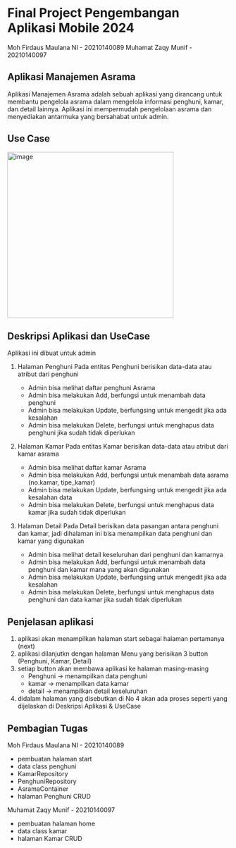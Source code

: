 # Final Project Pengembangan Aplikasi Mobile 2024
Moh Firdaus Maulana NI - 20210140089
Muhamat Zaqy Munif - 20210140097


## Aplikasi Manajemen Asrama

Aplikasi Manajemen Asrama adalah sebuah aplikasi yang dirancang untuk membantu pengelola asrama dalam mengelola informasi penghuni, kamar, dan detail lainnya. Aplikasi ini mempermudah pengelolaan asrama dan menyediakan antarmuka yang bersahabat untuk admin.

## Use Case
<img width="377" alt="image" src="https://github.com/mohfirdaus22/TugasAkhir_PAM/assets/115222075/2b86d11a-989c-4400-9398-309aae0943a5">

## Deskripsi Aplikasi dan UseCase
Aplikasi ini dibuat untuk admin
1. Halaman Penghuni
   Pada entitas Penghuni berisikan data-data atau atribut dari penghuni
   - Admin bisa melihat daftar penghuni Asrama
   - Admin bisa melakukan Add, berfungsi untuk menambah data penghuni
   - Admin bisa melakukan Update, berfungsing untuk mengedit jika ada kesalahan
   - Admin bisa melakukan Delete, berfungsi untuk menghapus data penghuni jika sudah tidak diperlukan
     
2. Halaman Kamar
   Pada entitas Kamar berisikan data-data atau atribut dari kamar asrama
   - Admin bisa melihat daftar kamar Asrama
   - Admin bisa melakukan Add, berfungsi untuk menambah data asrama (no.kamar, tipe_kamar)
   - Admin bisa melakukan Update, berfungsing untuk mengedit jika ada kesalahan data
   - Admin bisa melakukan Delete, berfungsi untuk menghapus data kamar jika sudah tidak diperlukan

3. Halaman Detail
   Pada Detail berisikan data pasangan antara penghuni dan kamar, jadi dihalaman ini bisa menampilkan data penghuni dan kamar yang digunakan
   - Admin bisa melihat detail keseluruhan dari penghuni dan kamarnya
   - Admin bisa melakukan Add, berfungsi untuk menambah data penghuni dan kamar mana yang akan digunakan
   - Admin bisa melakukan Update, berfungsing untuk mengedit jika ada kesalahan
   - Admin bisa melakukan Delete, berfungsi untuk menghapus data penghuni dan data kamar jika sudah tidak diperlukan
  
## Penjelasan aplikasi
1. aplikasi akan menampilkan halaman start sebagai halaman pertamanya (next)
2. aplikasi dilanjutkn dengan halaman Menu yang berisikan 3 button (Penghuni, Kamar, Detail)
3. setiap button akan membawa aplikasi ke halaman masing-masing
   - Penghuni -> menampilkan data penghuni
   - kamar    -> menampilkan data kamar
   - detail   -> menampilkan detail keseluruhan
4. didalam halaman yang disebutkan di No 4 akan ada proses seperti yang dijelaskan di Deskripsi Aplikasi & UseCase



## Pembagian Tugas
Moh Firdaus Maulana NI - 20210140089
- pembuatan halaman start
- data class penghuni
- KamarRepository
- PenghuniRepository
- AsramaContainer
- halaman Penghuni CRUD


Muhamat Zaqy Munif - 20210140097
- pembuatan halaman home 
- data class kamar
- halaman Kamar CRUD

